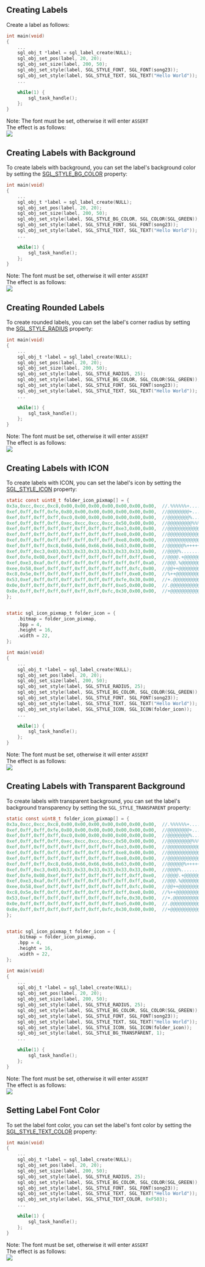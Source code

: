 ## Creating Labels
Create a label as follows:
```c
int main(void)
{
    ...
    sgl_obj_t *label = sgl_label_create(NULL);
    sgl_obj_set_pos(label, 20, 20);
    sgl_obj_set_size(label, 200, 50);
    sgl_obj_set_style(label, SGL_STYLE_FONT, SGL_FONT(song23));
    sgl_obj_set_style(label, SGL_STYLE_TEXT, SGL_TEXT("Hello World"));
    ...

    while(1) {
        sgl_task_handle();
    };
}
```
Note: The font must be set, otherwise it will enter `ASSERT`    
The effect is as follows:  
![](imgs/label/label-1.gif)

## Creating Labels with Background
To create labels with background, you can set the label's background color by setting the [SGL_STYLE_BG_COLOR](file://c:\Users\lsw\Desktop\sgl\source\include\sgl_style.h#L37-L37) property:
```c
int main(void)
{
    ...
    sgl_obj_t *label = sgl_label_create(NULL);
    sgl_obj_set_pos(label, 20, 20);
    sgl_obj_set_size(label, 200, 50);
    sgl_obj_set_style(label, SGL_STYLE_BG_COLOR, SGL_COLOR(SGL_GREEN));
    sgl_obj_set_style(label, SGL_STYLE_FONT, SGL_FONT(song23));
    sgl_obj_set_style(label, SGL_STYLE_TEXT, SGL_TEXT("Hello World"));
    ...

    while(1) {
        sgl_task_handle();
    };
}
```
Note: The font must be set, otherwise it will enter `ASSERT`     
The effect is as follows:  
![](imgs/label/label-2.gif)

## Creating Rounded Labels
To create rounded labels, you can set the label's corner radius by setting the [SGL_STYLE_RADIUS](file://c:\Users\lsw\Desktop\sgl\source\include\sgl_style.h#L36-L36) property:
```c
int main(void)
{
    ...
    sgl_obj_t *label = sgl_label_create(NULL);
    sgl_obj_set_pos(label, 20, 20);
    sgl_obj_set_size(label, 200, 50);
    sgl_obj_set_style(label, SGL_STYLE_RADIUS, 25);
    sgl_obj_set_style(label, SGL_STYLE_BG_COLOR, SGL_COLOR(SGL_GREEN));
    sgl_obj_set_style(label, SGL_STYLE_FONT, SGL_FONT(song23));
    sgl_obj_set_style(label, SGL_STYLE_TEXT, SGL_TEXT("Hello World"));
    ...

    while(1) {
        sgl_task_handle();
    };
}
```
Note: The font must be set, otherwise it will enter `ASSERT`      
The effect is as follows:  
![](imgs/label/label-3.gif)

## Creating Labels with ICON
To create labels with ICON, you can set the label's icon by setting the [SGL_STYLE_ICON](file://c:\Users\lsw\Desktop\sgl\source\include\sgl_style.h#L46-L46) property:
```c
static const uint8_t folder_icon_pixmap[] = {
0x3a,0xcc,0xcc,0xc8,0x00,0x00,0x00,0x00,0x00,0x00,0x00,  //.%%%%%%+.............
0xef,0xff,0xff,0xfe,0x80,0x00,0x00,0x00,0x00,0x00,0x00,  //@@@@@@@@+............
0xef,0xff,0xff,0xff,0xc0,0x00,0x00,0x00,0x00,0x00,0x00,  //@@@@@@@@%............
0xef,0xff,0xff,0xff,0xec,0xcc,0xcc,0xcc,0x50,0x00,0x00,  //@@@@@@@@@%%%%%%%+....
0xef,0xff,0xff,0xff,0xff,0xff,0xff,0xff,0xe3,0x00,0x00,  //@@@@@@@@@@@@@@@@@....
0xef,0xff,0xff,0xff,0xff,0xff,0xff,0xff,0xe8,0x00,0x00,  //@@@@@@@@@@@@@@@@@+...
0xef,0xff,0xff,0xff,0xff,0xff,0xff,0xff,0xe8,0x00,0x00,  //@@@@@@@@@@@@@@@@@+...
0xef,0xff,0xff,0xc8,0x66,0x66,0x66,0x66,0x63,0x00,0x00,  //@@@@@@%++++++++++....
0xef,0xff,0xc3,0x03,0x33,0x33,0x33,0x33,0x33,0x33,0x00,  //@@@@%................
0xef,0xfe,0x08,0xef,0xff,0xff,0xff,0xff,0xff,0xff,0xe0,  //@@@@.+@@@@@@@@@@@@@@@
0xef,0xe3,0xaf,0xff,0xff,0xff,0xff,0xff,0xff,0xff,0xa0,  //@@@.%@@@@@@@@@@@@@@@%
0xee,0x58,0xef,0xff,0xff,0xff,0xff,0xff,0xff,0xfc,0x00,  //@@++@@@@@@@@@@@@@@@%.
0xc8,0x5e,0xff,0xff,0xff,0xff,0xff,0xff,0xff,0xe0,0x00,  //%++@@@@@@@@@@@@@@@@..
0x53,0xef,0xff,0xff,0xff,0xff,0xff,0xff,0xfe,0x30,0x00,  //+.@@@@@@@@@@@@@@@@...
0x0e,0xff,0xff,0xff,0xff,0xff,0xff,0xff,0xe5,0x00,0x00,  //.@@@@@@@@@@@@@@@@+...
0x8e,0xff,0xff,0xff,0xff,0xff,0xff,0xfc,0x30,0x00,0x00,  //+@@@@@@@@@@@@@@%.....
};


static sgl_icon_pixmap_t folder_icon = {
    .bitmap = folder_icon_pixmap,
    .bpp = 4,
    .height = 16,
    .width = 22,
};

int main(void)
{
    ...
    sgl_obj_t *label = sgl_label_create(NULL);
    sgl_obj_set_pos(label, 20, 20);
    sgl_obj_set_size(label, 200, 50);
    sgl_obj_set_style(label, SGL_STYLE_RADIUS, 25);
    sgl_obj_set_style(label, SGL_STYLE_BG_COLOR, SGL_COLOR(SGL_GREEN));
    sgl_obj_set_style(label, SGL_STYLE_FONT, SGL_FONT(song23));
    sgl_obj_set_style(label, SGL_STYLE_TEXT, SGL_TEXT("Hello World"));
    sgl_obj_set_style(label, SGL_STYLE_ICON, SGL_ICON(folder_icon));
    ...

    while(1) {
        sgl_task_handle();
    };
}
```
Note: The font must be set, otherwise it will enter `ASSERT`      
The effect is as follows:  
![](imgs/label/label-4.gif)

## Creating Labels with Transparent Background
To create labels with transparent background, you can set the label's background transparency by setting the `SGL_STYLE_TRANSPARENT` property:
```c
static const uint8_t folder_icon_pixmap[] = {
0x3a,0xcc,0xcc,0xc8,0x00,0x00,0x00,0x00,0x00,0x00,0x00,  //.%%%%%%+.............
0xef,0xff,0xff,0xfe,0x80,0x00,0x00,0x00,0x00,0x00,0x00,  //@@@@@@@@+............
0xef,0xff,0xff,0xff,0xc0,0x00,0x00,0x00,0x00,0x00,0x00,  //@@@@@@@@%............
0xef,0xff,0xff,0xff,0xec,0xcc,0xcc,0xcc,0x50,0x00,0x00,  //@@@@@@@@@%%%%%%%+....
0xef,0xff,0xff,0xff,0xff,0xff,0xff,0xff,0xe3,0x00,0x00,  //@@@@@@@@@@@@@@@@@....
0xef,0xff,0xff,0xff,0xff,0xff,0xff,0xff,0xe8,0x00,0x00,  //@@@@@@@@@@@@@@@@@+...
0xef,0xff,0xff,0xff,0xff,0xff,0xff,0xff,0xe8,0x00,0x00,  //@@@@@@@@@@@@@@@@@+...
0xef,0xff,0xff,0xc8,0x66,0x66,0x66,0x66,0x63,0x00,0x00,  //@@@@@@%++++++++++....
0xef,0xff,0xc3,0x03,0x33,0x33,0x33,0x33,0x33,0x33,0x00,  //@@@@%................
0xef,0xfe,0x08,0xef,0xff,0xff,0xff,0xff,0xff,0xff,0xe0,  //@@@@.+@@@@@@@@@@@@@@@
0xef,0xe3,0xaf,0xff,0xff,0xff,0xff,0xff,0xff,0xff,0xa0,  //@@@.%@@@@@@@@@@@@@@@%
0xee,0x58,0xef,0xff,0xff,0xff,0xff,0xff,0xff,0xfc,0x00,  //@@++@@@@@@@@@@@@@@@%.
0xc8,0x5e,0xff,0xff,0xff,0xff,0xff,0xff,0xff,0xe0,0x00,  //%++@@@@@@@@@@@@@@@@..
0x53,0xef,0xff,0xff,0xff,0xff,0xff,0xff,0xfe,0x30,0x00,  //+.@@@@@@@@@@@@@@@@...
0x0e,0xff,0xff,0xff,0xff,0xff,0xff,0xff,0xe5,0x00,0x00,  //.@@@@@@@@@@@@@@@@+...
0x8e,0xff,0xff,0xff,0xff,0xff,0xff,0xfc,0x30,0x00,0x00,  //+@@@@@@@@@@@@@@%.....
};


static sgl_icon_pixmap_t folder_icon = {
    .bitmap = folder_icon_pixmap,
    .bpp = 4,
    .height = 16,
    .width = 22,
};

int main(void)
{
    ...
    sgl_obj_t *label = sgl_label_create(NULL);
    sgl_obj_set_pos(label, 20, 20);
    sgl_obj_set_size(label, 200, 50);
    sgl_obj_set_style(label, SGL_STYLE_RADIUS, 25);
    sgl_obj_set_style(label, SGL_STYLE_BG_COLOR, SGL_COLOR(SGL_GREEN));
    sgl_obj_set_style(label, SGL_STYLE_FONT, SGL_FONT(song23));
    sgl_obj_set_style(label, SGL_STYLE_TEXT, SGL_TEXT("Hello World"));
    sgl_obj_set_style(label, SGL_STYLE_ICON, SGL_ICON(folder_icon));
    sgl_obj_set_style(label, SGL_STYLE_BG_TRANSPARENT, 1);
    ...

    while(1) {
        sgl_task_handle();
    };
}
```
Note: The font must be set, otherwise it will enter `ASSERT`     
The effect is as follows:  
![](imgs/label/label-5.gif)

## Setting Label Font Color
To set the label font color, you can set the label's font color by setting the [SGL_STYLE_TEXT_COLOR](file://c:\Users\lsw\Desktop\sgl\source\include\sgl_style.h#L41-L41) property:
```c
int main(void)
{
    ...
    sgl_obj_t *label = sgl_label_create(NULL);
    sgl_obj_set_pos(label, 20, 20);
    sgl_obj_set_size(label, 200, 50);
    sgl_obj_set_style(label, SGL_STYLE_RADIUS, 25);
    sgl_obj_set_style(label, SGL_STYLE_BG_COLOR, SGL_COLOR(SGL_GREEN));
    sgl_obj_set_style(label, SGL_STYLE_FONT, SGL_FONT(song23));
    sgl_obj_set_style(label, SGL_STYLE_TEXT, SGL_TEXT("Hello World"));
    sgl_obj_set_style(label, SGL_STYLE_TEXT_COLOR, 0xF503);
    ...

    while(1) {
        sgl_task_handle();
    };
}
```
Note: The font must be set, otherwise it will enter `ASSERT`      
The effect is as follows:  
![](imgs/label/label-6.gif)
